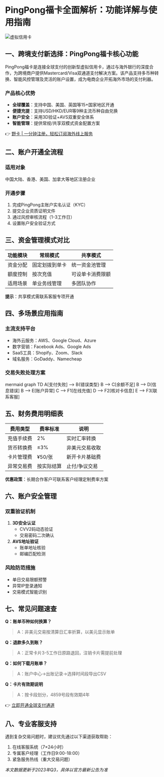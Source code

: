 # PingPong福卡全面解析：功能详解与使用指南

![虚拟信用卡](https://via.placeholder.com/800x400)

## 一、跨境支付新选择：PingPong福卡核心功能
PingPong福卡是连接全球支付的创新型虚拟信用卡，通过与海外银行的深度合作，为跨境商户提供Mastercard/Visa双通道支付解决方案。该产品支持多币种转换、智能风控管理及灵活的账户设置，成为电商企业开拓海外市场的支付利器。

### 产品核心优势
- **全球覆盖**：支持中国、美国、英国等15+国家地区开通
- **便捷充提**：支持USD/HKD/EUR等9种主流币种自由兑换
- **账户安全**：采用3D验证+AVS双重安全体系
- **智能管理**：提供常规/共享双模式资金配置方案

👉 [野卡 | 一分钟注册，轻松订阅海外线上服务](https://bbtdd.com/yeka)

## 二、账户开通全流程
### 适用对象
中国大陆、香港、美国、加拿大等地区注册企业

### 开通步骤
1. 完成PingPong主账户实名认证（KYC）
2. 提交企业资质证明文件
3. 通过风控审核流程（1-3工作日）
4. 设置账户安全验证方式

## 三、资金管理模式对比
| 功能模块       | 常规模式                  | 共享模式                  |
|----------------|---------------------------|---------------------------|
| 资金分配       | 固定划拨到单卡            | 统一资金池管理            |
| 额度控制       | 按次充值                  | 可设单卡消费限额          |
| 适用场景       | 单业务线管理              | 多团队协作                |

**提示**：共享模式需联系客服专项开通

## 四、多场景应用指南
### 主流支持平台
- 海外云服务：AWS、Google Cloud、Azure
- 数字营销：Facebook Ads、Google Ads
- SaaS工具：Shopify、Zoom、Slack
- 域名服务：GoDaddy、Namecheap

### 交易失败处理方案
mermaid
graph TD
    A[支付失败] --> B{错误类型}
    B --> C[余额不足]
    B --> D[信息错误]
    B --> E[账户异常]
    C --> F1[在线充值]
    D --> F2[核对卡信息]
    E --> F3[联系客服]


## 五、财务费用明细表
| 费用类型       | 费率标准                  | 说明                          |
|----------------|---------------------------|-------------------------------|
| 充值手续费     | 2%                        | 实时汇率转换                  |
| 货币转换费     | ≤3%                       | 非美元交易收取                |
| 卡片管理费     | ¥50/张                    | 新开卡片基础费                |
| 异常交易费     | 按实际结算                | 止付/争议交易                 |

**优惠政策**：长期合作客户可联系客户经理定制费率方案

## 六、账户安全管理
### 双重验证机制
1. **3D安全认证**
   - CVV2码动态验证
   - 交易密码二次确认
2. **AVS地址验证**
   - 账单地址核验
   - 邮编匹配检测

### 风险防范措施
- 单日交易限额预警
- 异常IP登录通知
- 交易模式智能识别

## 七、常见问题速查
**Q：账单币种如何换算？**
>A：非美元交易按清算日汇率折算，以美元显示账单

**Q：退款多久到账？**
>A：正常卡片3-5工作日原路退回，注销卡片需提前处理

**Q：如何下载月账单？**
>A：账户中心→出账记录→选择时间段导出CSV

**Q：卡片有效期说明**
>A：按卡段划分，4859号段有效期4年

👉 [立即开通全球支付通道](https://bbtdd.com/yeka)

## 八、专业客服支持
遇到复杂交易问题时，建议优先通过以下渠道获取帮助：
1. 在线客服系统（7×24小时）
2. 专属客户经理（工作日9:00-18:00）
3. 紧急服务热线（重大交易问题）

*本文数据更新于2023年Q3，具体以官方最新公告为准*